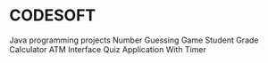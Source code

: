# CODESOFT
Java programming projects 
Number Guessing Game
Student Grade Calculator
ATM Interface
Quiz Application With Timer
